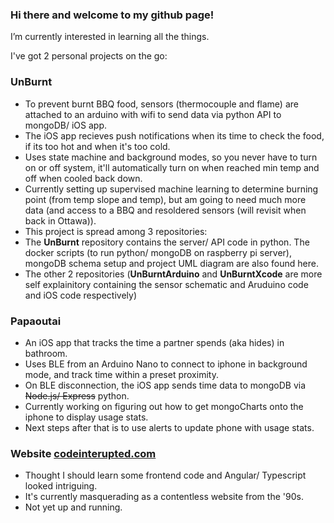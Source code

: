 ### Hi there and welcome to my github page!

I’m currently interested in learning all the things. 

I've got 2 personal projects on the go:
### UnBurnt
- To prevent burnt BBQ food, sensors (thermocouple and flame) are attached to an arduino with wifi to send data via python API to mongoDB/ iOS app.  
- The iOS app recieves push notifications when its time to check the food, if its too hot and when it's too cold.
- Uses state machine and background modes, so you never have to turn on or off system, it'll automatically turn on when reached min temp and off when cooled back down.
- Currently setting up supervised machine learning to determine burning point (from temp slope and temp), but am going to need much more data (and access to a BBQ and resoldered sensors (will revisit when back in Ottawa)).
- This project is spread among 3 repositories:
- The **UnBurnt** repository contains the server/ API code in python. The docker scripts (to run python/ mongoDB on raspberry pi server), mongoDB schema setup and project UML diagram are also found here. 
- The other 2 repositories (**UnBurntArduino** and **UnBurntXcode** are more self explainitory containing the sensor schematic and Aruduino code and iOS code respectively)  
### Papaoutai
- An iOS app that tracks the time a partner spends (aka hides) in bathroom. 
- Uses BLE from an Arduino Nano to connect to iphone in background mode, and track time within a preset proximity. 
- On BLE disconnection, the iOS app sends time data to mongoDB via ~~Node.js/ Express~~ python.  
- Currently working on figuring out how to get mongoCharts onto the iphone to display usage stats.  
- Next steps after that is to use alerts to update phone with usage stats. 

### Website [codeinterupted.com](http://www.codeinterupted.com)
- Thought I should learn some frontend code and Angular/ Typescript looked intriguing.
- It's currently masquerading as a contentless website from the '90s.
- Not yet up and running.
 
